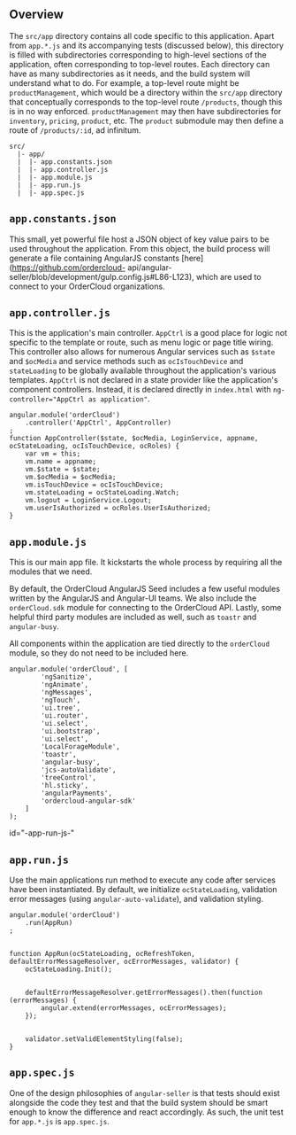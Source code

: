 ## Overview

The `src/app` directory contains all code specific to this application. Apart
from `app.*.js` and its accompanying tests (discussed below), this directory
is filled with subdirectories corresponding to high-level sections of the
application, often corresponding to top-level routes. Each directory can have
as many subdirectories as it needs, and the build system will understand what
to do. For example, a top-level route might be `productManagement`, which
would be a directory within the `src/app` directory that conceptually
corresponds to the top-level route `/products`, though this is in no way
enforced. `productManagement` may then have subdirectories for `inventory`,
`pricing`, `product`, etc. The `product` submodule may then define a route of
`/products/:id`, ad infinitum.

    
    
    src/
      |- app/
      |  |- app.constants.json
      |  |- app.controller.js
      |  |- app.module.js
      |  |- app.run.js
      |  |- app.spec.js

## `app.constants.json`

This small, yet powerful file host a JSON object of key value pairs to be used
throughout the application. From this object, the build process will generate
a file containing AngularJS constants [here](https://github.com/ordercloud-
api/angular-seller/blob/development/gulp.config.js#L86-L123), which are used
to connect to your OrderCloud organizations.

## `app.controller.js`

This is the application's main controller. `AppCtrl` is a good place for logic
not specific to the template or route, such as menu logic or page title
wiring. This controller also allows for numerous Angular services such as
`$state` and `$ocMedia` and service methods such as `ocIsTouchDevice` and
`stateLoading` to be globally available throughout the application's various
templates. `AppCtrl` is not declared in a state provider like the
application's component controllers. Instead, it is declared directly in
`index.html` with `ng-controller="AppCtrl as application"`.

    
    
    angular.module('orderCloud')
        .controller('AppCtrl', AppController)
    ;
    function AppController($state, $ocMedia, LoginService, appname, ocStateLoading, ocIsTouchDevice, ocRoles) {
        var vm = this;
        vm.name = appname;
        vm.$state = $state;
        vm.$ocMedia = $ocMedia;
        vm.isTouchDevice = ocIsTouchDevice;
        vm.stateLoading = ocStateLoading.Watch;
        vm.logout = LoginService.Logout;
        vm.userIsAuthorized = ocRoles.UserIsAuthorized;
    }
    

## `app.module.js`

This is our main app file. It kickstarts the whole process by requiring all
the modules that we need.

By default, the OrderCloud AngularJS Seed includes a few useful modules
written by the AngularJS and Angular-UI teams. We also include the
`orderCloud.sdk` module for connecting to the OrderCloud API. Lastly, some
helpful third party modules are included as well, such as `toastr` and
`angular-busy`.

All components within the application are tied directly to the `orderCloud`
module, so they do not need to be included here.

    
    
    angular.module('orderCloud', [
            'ngSanitize',
            'ngAnimate',
            'ngMessages',
            'ngTouch',
            'ui.tree',
            'ui.router',
            'ui.select',
            'ui.bootstrap',
            'ui.select',
            'LocalForageModule',
            'toastr',
            'angular-busy',
            'jcs-autoValidate',
            'treeControl',
            'hl.sticky',
            'angularPayments',
            'ordercloud-angular-sdk'
        ]
    );
    

id="-app-run-js-"

## `app.run.js`

Use the main applications run method to execute any code after services have
been instantiated. By default, we initialize `ocStateLoading`, validation
error messages (using `angular-auto-validate`), and validation styling.

    
    
    angular.module('orderCloud')
        .run(AppRun)
    ;
    
    
    function AppRun(ocStateLoading, ocRefreshToken, defaultErrorMessageResolver, ocErrorMessages, validator) {
        ocStateLoading.Init();
    
    
        defaultErrorMessageResolver.getErrorMessages().then(function (errorMessages) {
            angular.extend(errorMessages, ocErrorMessages);
        });
    
    
        validator.setValidElementStyling(false);
    }
    

## `app.spec.js`

One of the design philosophies of `angular-seller` is that tests should exist
alongside the code they test and that the build system should be smart enough
to know the difference and react accordingly. As such, the unit test for
`app.*.js` is `app.spec.js`.

